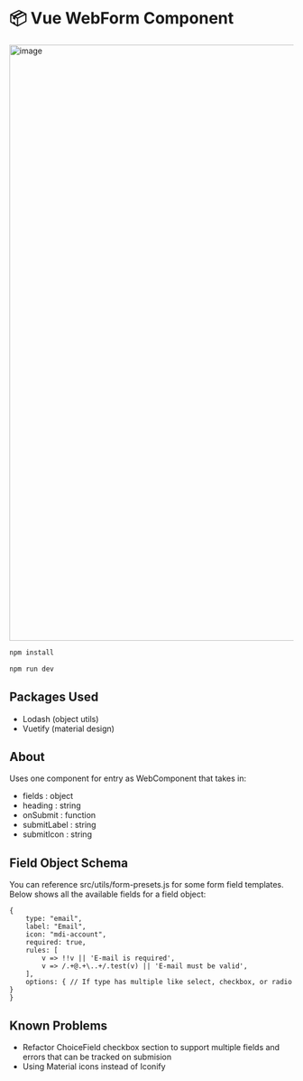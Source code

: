 # :package: Vue WebForm Component
<img width="1055" alt="image" src="https://github.com/ianmcelvain/vue-web-form-component/assets/45335671/2e705a9a-19a2-4b20-8d62-94e0758539b8">

```sh
npm install
```

```sh
npm run dev
```

## Packages Used

- Lodash (object utils)
- Vuetify (material design)

## About

Uses one component for entry as WebComponent that takes in:

- fields : object
- heading : string
- onSubmit : function
- submitLabel : string
- submitIcon : string

## Field Object Schema

You can reference src/utils/form-presets.js for some form field templates. Below shows all the available fields for a field object:

```
{
    type: "email",
    label: "Email",
    icon: "mdi-account",
    required: true,
    rules: [
        v => !!v || 'E-mail is required',
        v => /.+@.+\..+/.test(v) || 'E-mail must be valid',
    ],
    options: { // If type has multiple like select, checkbox, or radio }
}
```

## Known Problems

- Refactor ChoiceField checkbox section to support multiple fields and errors that can be tracked on submision
- Using Material icons instead of Iconify
